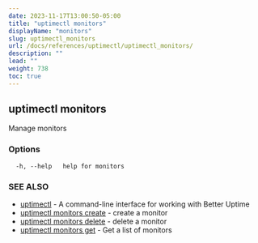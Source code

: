 ```yaml
---
date: 2023-11-17T13:00:50-05:00
title: "uptimectl monitors"
displayName: "monitors"
slug: uptimectl_monitors
url: /docs/references/uptimectl/uptimectl_monitors/
description: ""
lead: ""
weight: 738
toc: true
---
```

## uptimectl monitors

Manage monitors

### Options

```
  -h, --help   help for monitors
```

### SEE ALSO

* [uptimectl](/docs/references/uptimectl/uptimectl/)	 - A command-line interface for working with Better Uptime
* [uptimectl monitors create](/docs/references/uptimectl/uptimectl_monitors_create/)	 - create a monitor
* [uptimectl monitors delete](/docs/references/uptimectl/uptimectl_monitors_delete/)	 - delete a monitor
* [uptimectl monitors get](/docs/references/uptimectl/uptimectl_monitors_get/)	 - Get a list of monitors

